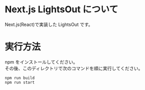 # Next.js LightsOut について
Next.js(React)で実装した LightsOut です。

# 実行方法
npm をインストールしてください。  
その後、このディレクトリで次のコマンドを順に実行してください。
```
npm run build
npm run start
```
